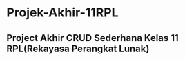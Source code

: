 # Projek-Akhir-11RPL

<h2> Project Akhir CRUD Sederhana Kelas 11 RPL(Rekayasa Perangkat Lunak) </h2>
